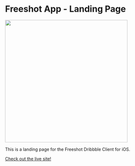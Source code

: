 
# Freeshot App - Landing Page

<img src="http://cl.ly/image/1n1P3z1x3L1W/screen.png" width="400"/>

This is a landing page for the Freeshot Dribbble Client for iOS. 

[Check out the live site!](http://freeshotapp.)

